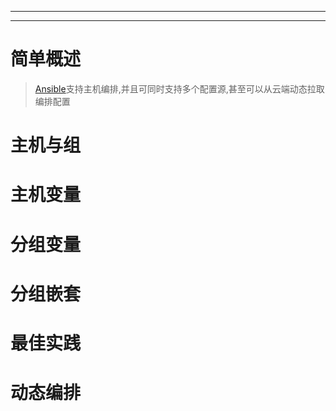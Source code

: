 ----

----



# 简单概述

> [Ansible](https://www.ansible.com/)支持主机编排,并且可同时支持多个配置源,甚至可以从云端动态拉取编排配置

# 主机与组

# 主机变量

# 分组变量

# 分组嵌套

# 最佳实践

# 动态编排



